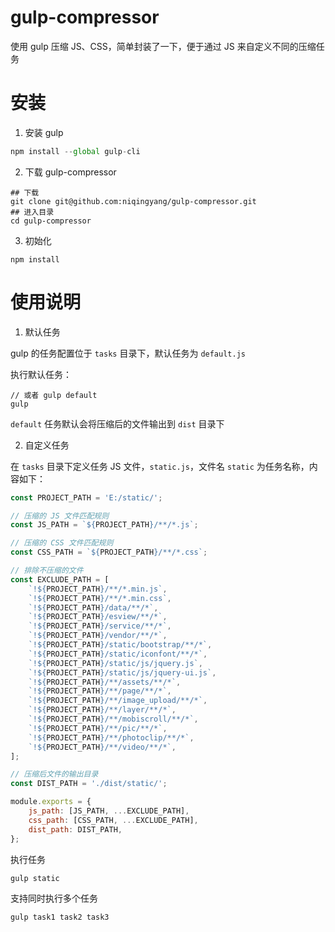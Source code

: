 # gulp-compressor

使用 gulp 压缩 JS、CSS，简单封装了一下，便于通过 JS 来自定义不同的压缩任务

# 安装


1. 安装 gulp

```js
npm install --global gulp-cli
```

2. 下载 gulp-compressor

```shell
## 下载
git clone git@github.com:niqingyang/gulp-compressor.git
## 进入目录
cd gulp-compressor
```

3. 初始化

```shell
npm install
```

# 使用说明

1. 默认任务

gulp 的任务配置位于 `tasks` 目录下，默认任务为 `default.js`

执行默认任务：

```shell
// 或者 gulp default
gulp
```

`default` 任务默认会将压缩后的文件输出到 `dist` 目录下

2. 自定义任务

在 `tasks` 目录下定义任务 JS 文件，`static.js`，文件名 `static` 为任务名称，内容如下：

```js
const PROJECT_PATH = 'E:/static/';

// 压缩的 JS 文件匹配规则
const JS_PATH = `${PROJECT_PATH}/**/*.js`;

// 压缩的 CSS 文件匹配规则
const CSS_PATH = `${PROJECT_PATH}/**/*.css`;

// 排除不压缩的文件
const EXCLUDE_PATH = [
	`!${PROJECT_PATH}/**/*.min.js`,
	`!${PROJECT_PATH}/**/*.min.css`,
	`!${PROJECT_PATH}/data/**/*`,
	`!${PROJECT_PATH}/esview/**/*`,
	`!${PROJECT_PATH}/service/**/*`,
	`!${PROJECT_PATH}/vendor/**/*`,
	`!${PROJECT_PATH}/static/bootstrap/**/*`,
	`!${PROJECT_PATH}/static/iconfont/**/*`,
	`!${PROJECT_PATH}/static/js/jquery.js`,
	`!${PROJECT_PATH}/static/js/jquery-ui.js`,
	`!${PROJECT_PATH}/**/assets/**/*`,
	`!${PROJECT_PATH}/**/page/**/*`,
	`!${PROJECT_PATH}/**/image_upload/**/*`,
	`!${PROJECT_PATH}/**/layer/**/*`,
	`!${PROJECT_PATH}/**/mobiscroll/**/*`,
	`!${PROJECT_PATH}/**/pic/**/*`,
	`!${PROJECT_PATH}/**/photoclip/**/*`,
	`!${PROJECT_PATH}/**/video/**/*`,
];

// 压缩后文件的输出目录
const DIST_PATH = './dist/static/';

module.exports = {
	js_path: [JS_PATH, ...EXCLUDE_PATH],
	css_path: [CSS_PATH, ...EXCLUDE_PATH],
	dist_path: DIST_PATH,
};
```

执行任务

```shell
gulp static
```

支持同时执行多个任务

```shell
gulp task1 task2 task3
```






